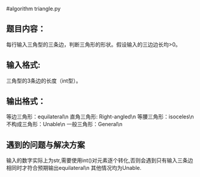 #algorithm triangle.py 
## 题目内容：

每行输入三角型的三条边，判断三角形的形状。假设输入的三边边长均>0。
## 输入格式:

三角型的3条边的长度（int型）。

## 输出格式：

等边三角形：equilateral\n
直角三角形:	Right-angled\n
等腰三角形：isoceles\n
不构成三角形：Unable\n
一般三角形：General\n

## 遇到的问题与解决方案
输入的数字实际上为str,需要使用int()对元素逐个转化,否则会遇到只有输入三条边相同时才符合预期输出equilateral\n
其他情况均为Unable.